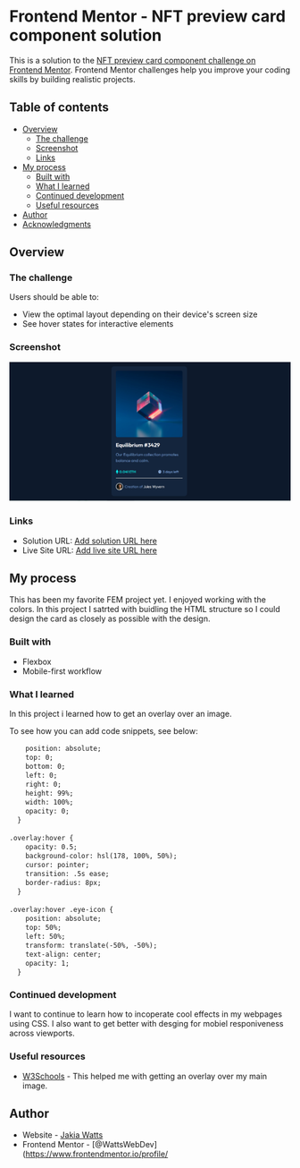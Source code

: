 # Frontend Mentor - NFT preview card component solution

This is a solution to the [NFT preview card component challenge on Frontend Mentor](https://www.frontendmentor.io/challenges/nft-preview-card-component-SbdUL_w0U). Frontend Mentor challenges help you improve your coding skills by building realistic projects. 

## Table of contents

- [Overview](#overview)
  - [The challenge](#the-challenge)
  - [Screenshot](#screenshot)
  - [Links](#links)
- [My process](#my-process)
  - [Built with](#built-with)
  - [What I learned](#what-i-learned)
  - [Continued development](#continued-development)
  - [Useful resources](#useful-resources)
- [Author](#author)
- [Acknowledgments](#acknowledgments)

## Overview

### The challenge

Users should be able to:

- View the optimal layout depending on their device's screen size
- See hover states for interactive elements

### Screenshot

![NFT.PNG](NFT.PNG)

### Links

- Solution URL: [Add solution URL here](https://your-solution-url.com)
- Live Site URL: [Add live site URL here](https://wattswebdev.github.io/NFT-preview-card-component/)

## My process

  This has been my favorite FEM project yet. I enjoyed working with the colors. In this project I satrted with buidling the HTML structure so I could design the card as closely as possible with the design.

### Built with

- Flexbox
- Mobile-first workflow

### What I learned

In this project i learned how to get an overlay over an image.

To see how you can add code snippets, see below:

```.overlay {
    position: absolute;
    top: 0;
    bottom: 0;
    left: 0;
    right: 0;
    height: 99%;
    width: 100%;  
    opacity: 0;
  }

.overlay:hover {
    opacity: 0.5;
    background-color: hsl(178, 100%, 50%);
    cursor: pointer;
    transition: .5s ease;
    border-radius: 8px;
  }
  
.overlay:hover .eye-icon {
    position: absolute;
    top: 50%;
    left: 50%;
    transform: translate(-50%, -50%);
    text-align: center; 
    opacity: 1;
  }
```

### Continued development

I want to continue to learn how to incoperate cool effects in my webpages using CSS. I also want to get better with desging for mobiel responiveness across viewports.

### Useful resources

- [W3Schools](https://www.w3schools.com/howto/howto_css_overlay.asp) - This helped me with getting an overlay over my main image.

## Author

- Website - [Jakia Watts](https://wattswebdev.github.io/my-portfolio/)
- Frontend Mentor - [@WattsWebDev](https://www.frontendmentor.io/profile/
